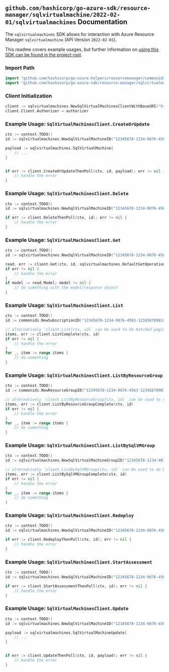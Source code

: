 
## `github.com/hashicorp/go-azure-sdk/resource-manager/sqlvirtualmachine/2022-02-01/sqlvirtualmachines` Documentation

The `sqlvirtualmachines` SDK allows for interaction with Azure Resource Manager `sqlvirtualmachine` (API Version `2022-02-01`).

This readme covers example usages, but further information on [using this SDK can be found in the project root](https://github.com/hashicorp/go-azure-sdk/tree/main/docs).

### Import Path

```go
import "github.com/hashicorp/go-azure-helpers/resourcemanager/commonids"
import "github.com/hashicorp/go-azure-sdk/resource-manager/sqlvirtualmachine/2022-02-01/sqlvirtualmachines"
```


### Client Initialization

```go
client := sqlvirtualmachines.NewSqlVirtualMachinesClientWithBaseURI("https://management.azure.com")
client.Client.Authorizer = authorizer
```


### Example Usage: `SqlVirtualMachinesClient.CreateOrUpdate`

```go
ctx := context.TODO()
id := sqlvirtualmachines.NewSqlVirtualMachineID("12345678-1234-9876-4563-123456789012", "example-resource-group", "sqlVirtualMachineValue")

payload := sqlvirtualmachines.SqlVirtualMachine{
	// ...
}


if err := client.CreateOrUpdateThenPoll(ctx, id, payload); err != nil {
	// handle the error
}
```


### Example Usage: `SqlVirtualMachinesClient.Delete`

```go
ctx := context.TODO()
id := sqlvirtualmachines.NewSqlVirtualMachineID("12345678-1234-9876-4563-123456789012", "example-resource-group", "sqlVirtualMachineValue")

if err := client.DeleteThenPoll(ctx, id); err != nil {
	// handle the error
}
```


### Example Usage: `SqlVirtualMachinesClient.Get`

```go
ctx := context.TODO()
id := sqlvirtualmachines.NewSqlVirtualMachineID("12345678-1234-9876-4563-123456789012", "example-resource-group", "sqlVirtualMachineValue")

read, err := client.Get(ctx, id, sqlvirtualmachines.DefaultGetOperationOptions())
if err != nil {
	// handle the error
}
if model := read.Model; model != nil {
	// do something with the model/response object
}
```


### Example Usage: `SqlVirtualMachinesClient.List`

```go
ctx := context.TODO()
id := commonids.NewSubscriptionID("12345678-1234-9876-4563-123456789012")

// alternatively `client.List(ctx, id)` can be used to do batched pagination
items, err := client.ListComplete(ctx, id)
if err != nil {
	// handle the error
}
for _, item := range items {
	// do something
}
```


### Example Usage: `SqlVirtualMachinesClient.ListByResourceGroup`

```go
ctx := context.TODO()
id := commonids.NewResourceGroupID("12345678-1234-9876-4563-123456789012", "example-resource-group")

// alternatively `client.ListByResourceGroup(ctx, id)` can be used to do batched pagination
items, err := client.ListByResourceGroupComplete(ctx, id)
if err != nil {
	// handle the error
}
for _, item := range items {
	// do something
}
```


### Example Usage: `SqlVirtualMachinesClient.ListBySqlVMGroup`

```go
ctx := context.TODO()
id := sqlvirtualmachines.NewSqlVirtualMachineGroupID("12345678-1234-9876-4563-123456789012", "example-resource-group", "sqlVirtualMachineGroupValue")

// alternatively `client.ListBySqlVMGroup(ctx, id)` can be used to do batched pagination
items, err := client.ListBySqlVMGroupComplete(ctx, id)
if err != nil {
	// handle the error
}
for _, item := range items {
	// do something
}
```


### Example Usage: `SqlVirtualMachinesClient.Redeploy`

```go
ctx := context.TODO()
id := sqlvirtualmachines.NewSqlVirtualMachineID("12345678-1234-9876-4563-123456789012", "example-resource-group", "sqlVirtualMachineValue")

if err := client.RedeployThenPoll(ctx, id); err != nil {
	// handle the error
}
```


### Example Usage: `SqlVirtualMachinesClient.StartAssessment`

```go
ctx := context.TODO()
id := sqlvirtualmachines.NewSqlVirtualMachineID("12345678-1234-9876-4563-123456789012", "example-resource-group", "sqlVirtualMachineValue")

if err := client.StartAssessmentThenPoll(ctx, id); err != nil {
	// handle the error
}
```


### Example Usage: `SqlVirtualMachinesClient.Update`

```go
ctx := context.TODO()
id := sqlvirtualmachines.NewSqlVirtualMachineID("12345678-1234-9876-4563-123456789012", "example-resource-group", "sqlVirtualMachineValue")

payload := sqlvirtualmachines.SqlVirtualMachineUpdate{
	// ...
}


if err := client.UpdateThenPoll(ctx, id, payload); err != nil {
	// handle the error
}
```
